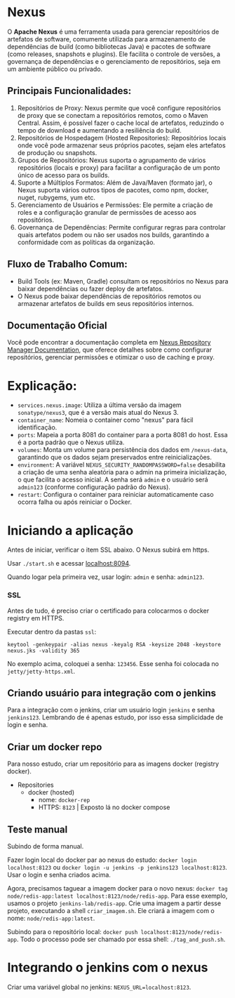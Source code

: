 # Nexus

O **Apache Nexus** é uma ferramenta usada para gerenciar repositórios de artefatos de software, comumente utilizada para armazenamento de dependências de build (como bibliotecas Java) e pacotes de software (como releases, snapshots e plugins). Ele facilita o controle de versões, a governança de dependências e o gerenciamento de repositórios, seja em um ambiente público ou privado.

## Principais Funcionalidades:

1. Repositórios de Proxy: Nexus permite que você configure repositórios de proxy que se conectam a repositórios remotos, como o Maven Central. Assim, é possível fazer o cache local de artefatos, reduzindo o tempo de download e aumentando a resiliência do build.
2. Repositórios de Hospedagem (Hosted Repositories): Repositórios locais onde você pode armazenar seus próprios pacotes, sejam eles artefatos de produção ou snapshots.
3. Grupos de Repositórios: Nexus suporta o agrupamento de vários repositórios (locais e proxy) para facilitar a configuração de um ponto único de acesso para os builds.
4. Suporte a Múltiplos Formatos: Além de Java/Maven (formato jar), o Nexus suporta vários outros tipos de pacotes, como npm, docker, nuget, rubygems, yum etc.
5. Gerenciamento de Usuários e Permissões: Ele permite a criação de roles e a configuração granular de permissões de acesso aos repositórios.
6. Governança de Dependências: Permite configurar regras para controlar quais artefatos podem ou não ser usados nos builds, garantindo a conformidade com as políticas da organização.

## Fluxo de Trabalho Comum:

- Build Tools (ex: Maven, Gradle) consultam os repositórios no Nexus para baixar dependências ou fazer deploy de artefatos.
- O Nexus pode baixar dependências de repositórios remotos ou armazenar artefatos de builds em seus repositórios internos.

## Documentação Oficial

Você pode encontrar a documentação completa em [Nexus Repository Manager Documentation](https://help.sonatype.com/en/sonatype-nexus-repository.html), que oferece detalhes sobre como configurar repositórios, gerenciar permissões e otimizar o uso de caching e proxy.

# Explicação:

- `services.nexus.image`: Utiliza a última versão da imagem `sonatype/nexus3`, que é a versão mais atual do Nexus 3.
- `container_name`: Nomeia o container como "nexus" para fácil identificação.
- `ports`: Mapeia a porta 8081 do container para a porta 8081 do host. Essa é a porta padrão que o Nexus utiliza.
- `volumes`: Monta um volume para persistência dos dados em `/nexus-data`, garantindo que os dados sejam preservados entre reinicializações.
- `environment`: A variável `NEXUS_SECURITY_RANDOMPASSWORD=false` desabilita a criação de uma senha aleatória para o admin na primeira inicialização, o que facilita o acesso inicial. A senha será `admin` e o usuário será `admin123` (conforme configuração padrão do Nexus).
- `restart`: Configura o container para reiniciar automaticamente caso ocorra falha ou após reiniciar o Docker.

# Iniciando a aplicação

Antes de iniciar, verificar o item SSL abaixo. O Nexus subirá em https.

Usar `./start.sh` e acessar [localhost:8094](http://localhost:8094/).

Quando logar pela primeira vez, usar login: `admin` e senha: `admin123`.

### SSL

Antes de tudo, é preciso criar o certificado para colocarmos o docker registry em HTTPS.

Executar dentro da pastas `ssl`:
```shell
keytool -genkeypair -alias nexus -keyalg RSA -keysize 2048 -keystore nexus.jks -validity 365
```

No exemplo acima, coloquei a senha: `123456`. Esse senha foi colocada no `jetty/jetty-https.xml`.

## Criando usuário para integração com o jenkins

Para a integração com o jenkins, criar um usuário login `jenkins` e senha `jenkins123`. Lembrando de é apenas estudo, por isso essa simplicidade de login e senha.

## Criar um docker repo

Para nosso estudo, criar um repositório para as imagens docker (registry docker).

- Repositories
  - docker (hosted)
    - nome: `docker-rep`
    - HTTPS: `8123` | Exposto lá no docker compose

## Teste manual

Subindo de forma manual.

Fazer login local do docker par ao nexus do estudo: `docker login localhost:8123` ou `docker login -u jenkins -p jenkins123 localhost:8123`.
Usar o login e senha criados acima.

Agora, precisamos taguear a imagem docker para o novo nexus: `docker tag node/redis-app:latest localhost:8123/node/redis-app`. Para esse exemplo, usamos o projeto `jenkins-lab/redis-app`. Crie uma imagem a partir desse projeto, executando a shell `criar_imagem.sh`. Ele criará a imagem com o nome: `node/redis-app:latest`.

Subindo para o repositório local: `docker push localhost:8123/node/redis-app`. Todo o processo pode ser chamado por essa shell: `./tag_and_push.sh`.

# Integrando o jenkins com o nexus

Criar uma variável global no jenkins: `NEXUS_URL=localhost:8123`.